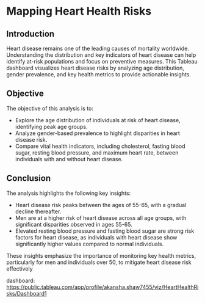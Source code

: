 # Mapping Heart Health Risks

## Introduction
Heart disease remains one of the leading causes of mortality worldwide. Understanding the distribution and key indicators of heart disease can help identify at-risk populations and focus on preventive measures. This Tableau dashboard visualizes heart disease risks by analyzing age distribution, gender prevalence, and key health metrics to provide actionable insights.

## Objective
The objective of this analysis is to:
- Explore the age distribution of individuals at risk of heart disease, identifying peak age groups.
- Analyze gender-based prevalence to highlight disparities in heart disease risk.
- Compare vital health indicators, including cholesterol, fasting blood sugar, resting blood pressure, and maximum heart rate, between individuals with and without heart disease.

## Conclusion
The analysis highlights the following key insights:   
- Heart disease risk peaks between the ages of 55-65, with a gradual decline thereafter.
- Men are at a higher risk of heart disease across all age groups, with significant disparities observed in ages 55-65.
- Elevated resting blood pressure and fasting blood sugar are strong risk factors for heart disease, as individuals with heart disease show significantly higher values compared to normal 
 individuals.

These insights emphasize the importance of monitoring key health metrics, particularly for men and individuals over 50, to mitigate heart disease risk effectively

dashboard: https://public.tableau.com/app/profile/akansha.shaw7455/viz/HeartHealthRisks/Dashboard1
